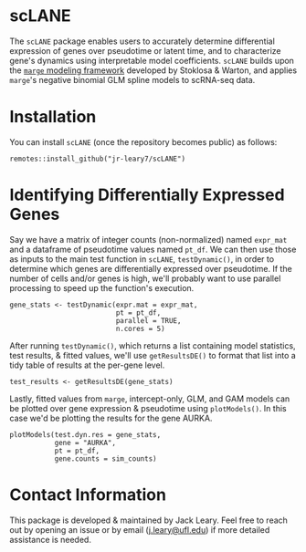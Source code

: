 # scLANE

The `scLANE` package enables users to accurately determine differential expression of genes over pseudotime or latent time, and to characterize gene's dynamics using interpretable model coefficients. `scLANE` builds upon the [`marge` modeling framework](https://github.com/JakubStats/marge) developed by Stoklosa & Warton, and applies `marge`'s negative binomial GLM spline models to scRNA-seq data. 

# Installation 

You can install `scLANE` (once the repository becomes public) as follows:

```
remotes::install_github("jr-leary7/scLANE")
```

# Identifying Differentially Expressed Genes

Say we have a matrix of integer counts (non-normalized) named `expr_mat` and a dataframe of pseudotime values named `pt_df`. We can then use those as inputs to the main test function in `scLANE`, `testDynamic()`, in order to determine which genes are differentially expressed over pseudotime. If the number of cells and/or genes is high, we'll probably want to use parallel processing to speed up the function's execution. 

```
gene_stats <- testDynamic(expr.mat = expr_mat, 
                          pt = pt_df, 
                          parallel = TRUE, 
                          n.cores = 5)
```

After running `testDynamic()`, which returns a list containing model statistics, test results, & fitted values, we'll use `getResultsDE()` to format that list into a tidy table of results at the per-gene level. 

```
test_results <- getResultsDE(gene_stats)
```

Lastly, fitted values from `marge`, intercept-only, GLM, and GAM models can be plotted over gene expression & pseudotime using `plotModels()`. In this case we'd be plotting the results for the gene AURKA. 

```
plotModels(test.dyn.res = gene_stats, 
           gene = "AURKA", 
           pt = pt_df, 
           gene.counts = sim_counts)
```

# Contact Information 

This package is developed & maintained by Jack Leary. Feel free to reach out by opening an issue or by email (j.leary@ufl.edu) if more detailed assistance is needed. 
